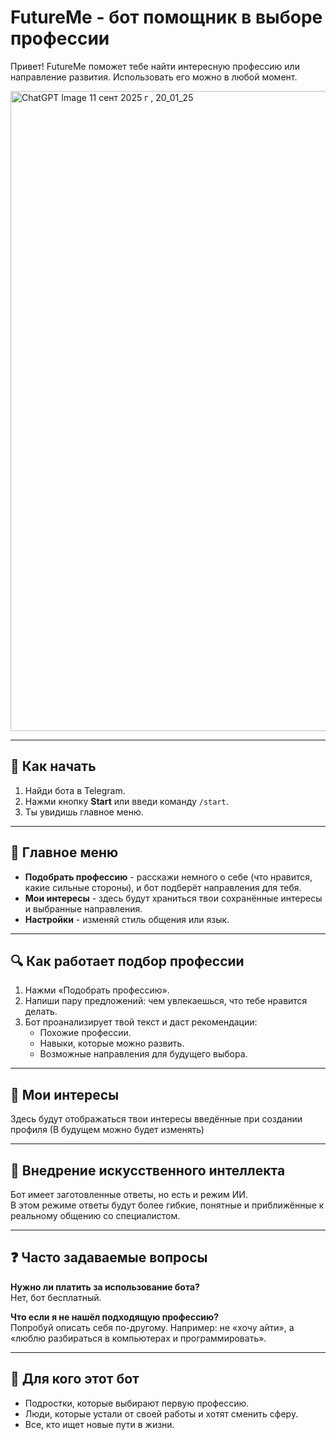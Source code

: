 # FutureMe - бот помощник в выборе профессии

Привет! FutureMe поможет тебе найти интересную профессию или направление развития. Использовать его можно в любой момент.

<img width="1536" height="1024" alt="ChatGPT Image 11 сент  2025 г , 20_01_25" src="https://github.com/user-attachments/assets/0dcdc3e3-701f-45af-9a1c-ed8a6da2cec6" />

---

## 🚀 Как начать


1. Найди бота в Telegram.
2. Нажми кнопку **Start** или введи команду `/start`.
3. Ты увидишь главное меню.

---

## 📌 Главное меню

* **Подобрать профессию** - расскажи немного о себе (что нравится, какие сильные стороны), и бот подберёт направления для тебя.  
* **Мои интересы** - здесь будут храниться твои сохранённые интересы и выбранные направления.  
* **Настройки** - изменяй стиль общения или язык.  

---

## 🔍 Как работает подбор профессии

1. Нажми «Подобрать профессию».  
2. Напиши пару предложений: чем увлекаешься, что тебе нравится делать.  
3. Бот проанализирует твой текст и даст рекомендации:
   - Похожие профессии.  
   - Навыки, которые можно развить.  
   - Возможные направления для будущего выбора.  

---

## 🎯 Мои интересы

Здесь будут отображаться твои интересы введённые при создании профиля (В будущем можно будет изменять)

---

## 🧠 Внедрение искусственного интеллекта

Бот имеет заготовленные ответы, но есть и режим ИИ.  
В этом режиме ответы будут более гибкие, понятные и приближённые к реальному общению со специалистом.

---

## ❓ Часто задаваемые вопросы

**Нужно ли платить за использование бота?**  
Нет, бот бесплатный.  


**Что если я не нашёл подходящую профессию?**  
Попробуй описать себя по-другому. Например: не «хочу айти», а «люблю разбираться в компьютерах и программировать».  

---

## 🙌 Для кого этот бот

- Подростки, которые выбирают первую профессию.  
- Люди, которые устали от своей работы и хотят сменить сферу.  
- Все, кто ищет новые пути в жизни.  





